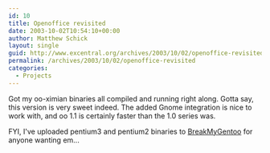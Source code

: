 ```yaml
---
id: 10
title: Openoffice revisited
date: 2003-10-02T10:54:10+00:00
author: Matthew Schick
layout: single
guid: http://www.excentral.org/archives/2003/10/02/openoffice-revisited/
permalink: /archives/2003/10/02/openoffice-revisited
categories:
  - Projects
---
```

Got my oo-ximian binaries all compiled and running right along.  Gotta say, this
version is very sweet indeed.  The added Gnome integration is nice to work with,
and oo 1.1 is certainly faster than the 1.0 series was.

FYI, I've uploaded pentium3 and pentium2 binaries to
[BreakMyGentoo](http://breakmygentoo.net/ebuilds/) for anyone wanting em...
